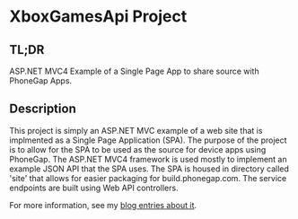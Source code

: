 XboxGamesApi Project
================================

TL;DR
--------------------------------
ASP.NET MVC4 Example of a Single Page App to share source with PhoneGap Apps.


Description
---------------------------------

This project is simply an ASP.NET MVC example of a web site that is implmented as a Single Page Application (SPA). The purpose of the project is to allow for the SPA to be used as the source for device apps using PhoneGap. The ASP.NET MVC4 framework is used mostly to implement an example JSON API that the SPA uses. The SPA is housed in directory called 'site' that allows for easier packaging for build.phonegap.com. The service endpoints are built using Web API controllers.

For more information, see my [blog entries about it](http://wildermuth.com/2012/12/9/Building_Cross-Platform_Apps_with_HTML_Part_1_of_4).